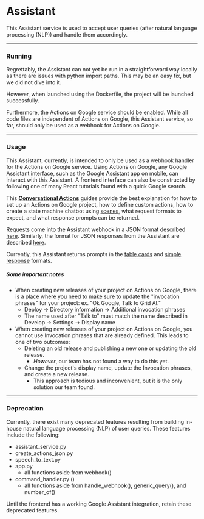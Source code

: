 # Assistant
This Assistant service is used to accept user queries (after natural language processing (NLP)) and handle them accordingly.

---
### Running
Regrettably, the Assistant can not yet be run in a straightforward way locally as there are
issues with python import paths. This may be an easy fix, but we did not dive into it.

However, when launched using the Dockerfile, the project will be launched successfully.

Furthermore, the Actions on Google service should be enabled. While all code files are
independent of Actions on Google, this Assistant service, so far, should only be used as a
webhook for Actions on Google.

---
### Usage

This Assistant, currently, is intended to only be used as a webhook handler for the Actions on Google service. Using Actions on Google, any Google Assistant interface, such as the Google Assistant app on mobile, can interact with this Assistant. A frontend interface can also be constructed by following one of many React tutorials found with a quick Google search.

This **[Conversational Actions](https://developers.google.com/assistant/conversational/overview)** guides provide the best explanation for how to set up an Actions on Google project, how to define custom actions, how to create a state machine chatbot using [scenes](https://developers.google.com/assistant/conversational/scenes), what request formats to expect, and what response prompts can be returned.

Requests come into the Assistant webhook in a JSON format described [here](https://developers.google.com/assistant/conversational/webhooks#example-request). Similarly, the format for JSON responses from the Assistant are described [here](https://developers.google.com/assistant/conversational/webhooks#example-response).

Currently, this Assistant returns prompts in the [table cards](https://developers.google.com/assistant/conversational/prompts-rich#json_5) and [simple response](https://developers.google.com/assistant/conversational/prompts-simple#json_1) formats.

##### Some important notes
- When creating new releases of your project on Actions on Google, there is a place where you need to make sure to update the "invocation phrases" for your project: ex. "Ok Google, Talk to Grid AI."
	- Deploy -> Directory information -> Additional invocation phrases
	- The name used after "Talk to" must match the name described in Develop -> Settings -> Display name
- When creating new releases of your project on Actions on Google, you cannot use Invocation phrases that are already defined. This leads to one of two outcomes:
	- Deleting an old release and publishing a new one or updating the old release.
		- *However*, our team has not found a way to do this yet.
	- Change the project's display name, update the Invocation phrases, and create a new release.
		- This approach is tedious and inconvenient, but it is the only solution our team found.

---
### Deprecation
Currently, there exist many deprecated features resulting from building in-house
natural language processing (NLP) of user queries. These features include the following:
- assistant_service.py
- create_actions_json.py
- speech_to_text.py
- app.py
	- all functions aside from webhook()
- command_handler.py ()
	- all functions aside from handle_webhook(), generic_query(), and number_of()

Until the frontend has a working Google Assistant integration, retain these deprecated features.
